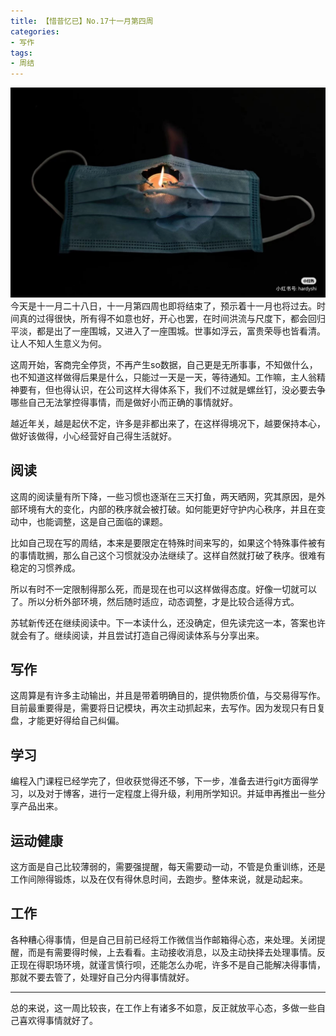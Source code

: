 ```yaml
---
title: 【惜昔忆已】No.17十一月第四周
categories:
- 写作
tags: 
- 周结
---
```

![](https://raw.githubusercontent.com/wllilerjimw/-My-photo/master/%E5%BE%AE%E4%BF%A1%E5%9B%BE%E7%89%87_20221128114601.jpg)
今天是十一月二十八日，十一月第四周也即将结束了，预示着十一月也将过去。时间真的过得很快，所有得不如意也好，开心也罢，在时间洪流与尺度下，都会回归平淡，都是出了一座围城，又进入了一座围城。世事如浮云，富贵荣辱也皆看清。让人不知人生意义为何。

这周开始，客商完全停货，不再产生so数据，自己更是无所事事，不知做什么，也不知道这样做得后果是什么，只能过一天是一天，等待通知。工作嘛，主人翁精神要有，但也得认识，在公司这样大得体系下，我们不过就是螺丝钉，没必要去争哪些自己无法掌控得事情，而是做好小而正确的事情就好。

越近年关，越是起伏不定，许多是非都出来了，在这样得境况下，越要保持本心，做好该做得，小心经营好自己得生活就好。

## 阅读

这周的阅读量有所下降，一些习惯也逐渐在三天打鱼，两天晒网，究其原因，是外部环境有大的变化，内部的秩序就会被打破。如何能更好守护内心秩序，并且在变动中，也能调整，这是自己面临的课题。

比如自己现在写的周结，本来是要限定在特殊时间来写的，如果这个特殊事件被有的事情耽搁，那么自己这个习惯就没办法继续了。这样自然就打破了秩序。很难有稳定的习惯养成。

所以有时不一定限制得那么死，而是现在也可以这样做得态度。好像一切就可以了。所以分析外部环境，然后随时适应，动态调整，才是比较合适得方式。

苏轼新传还在继续阅读中。下一本读什么，还没确定，但先读完这一本，答案也许就会有了。继续阅读，并且尝试打造自己得阅读体系与分享出来。

## 写作

这周算是有许多主动输出，并且是带着明确目的，提供物质价值，与交易得写作。目前最重要得是，需要将日记模块，再次主动抓起来，去写作。因为发现只有日复盘，才能更好得给自己纠偏。

## 学习

编程入门课程已经学完了，但收获觉得还不够，下一步，准备去进行git方面得学习，以及对于博客，进行一定程度上得升级，利用所学知识。并延申再推出一些分享产品出来。

## 运动健康

这方面是自己比较薄弱的，需要强提醒，每天需要动一动，不管是负重训练，还是工作间隙得锻炼，以及在仅有得休息时间，去跑步。整体来说，就是动起来。

## 工作

各种糟心得事情，但是自己目前已经将工作微信当作邮箱得心态，来处理。关闭提醒，而是有需要得时候，上去看看。主动接收消息，以及主动抉择去处理事情。反正现在得职场环境，就谨言慎行呗，还能怎么办呢，许多不是自己能解决得事情，那就不要去管了，处理好自己分内得事情就好。

---

总的来说，这一周比较丧，在工作上有诸多不如意，反正就放平心态，多做一些自己喜欢得事情就好了。